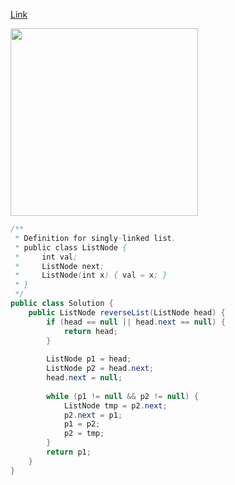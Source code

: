 [Link](https://leetcode.com/problems/reverse-linked-list/)

<img src="https://lh3.googleusercontent.com/PJaUE7-UX-8nt-M8nRHnQSe92CulwrpAxkfibrVNQQHC88_u1xbwQUMq9ofEgCY71nUOQkj4h80y5-h8RhCP3v2sE5AMjUEtG9d8TwZslXKYsM5e0txqNn45pjXnPofI4ntm9YOKxe_by4tagZ3uWh-H1JjWESYt3jhFUraM2vWWpFUO1gIZbE7zcs5iYqCUy25Y6IBM-zaj7lf89hry3DaPbfGLSqsNmxgxF1yY3lB8sAezYRQ9szv9xeqEBUBHuJIy3fxTzWkGKykBU9zreu9Hz7XXo678fvKNMRFXzbGuxmlmF7Q_KI7oi138FdvCslss913niMfBJHqc-vNzx9ZNIl2uiVMejkw8RMuFTtKhQuJvnmqf4PPvNjsS4eUzUDU0aE9GZm-kyUt2IJCJGuFbaHHkejtiVgRjOJsSdUoRMoYYl6GU0RN6VIn6KUeVBQuGO9_KQVBMUvyT0P89_0cQmFPXZLSeKA-6mS_zJ9vgWWX4BtEjpFMeSVSFcDJ27TN9OYtETkaWfHCrG6jP876oTwzOzGpgIABJQiwZuAs=w1728-h1296-no" width="300">

```java
/**
 * Definition for singly-linked list.
 * public class ListNode {
 *     int val;
 *     ListNode next;
 *     ListNode(int x) { val = x; }
 * }
 */
public class Solution {
    public ListNode reverseList(ListNode head) {
        if (head == null || head.next == null) {
            return head;
        }   
        
        ListNode p1 = head;
        ListNode p2 = head.next;
        head.next = null;
        
        while (p1 != null && p2 != null) {
            ListNode tmp = p2.next;
            p2.next = p1;
            p1 = p2;
            p2 = tmp;
        }
        return p1;
    }
}
```
